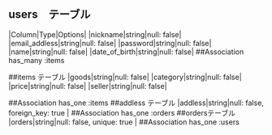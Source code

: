 ## users　テーブル

|Column|Type|Options|
|nickname|string|null: false|
|email_addless|string|null: false|
|password|string|null: false|
|name|string|null: false|
|date_of_birth|string|null: false|
##Association
has_many :items

##items テーブル
|goods|string|null: false|
|category|string|null: false|
|price|string|null: false|
|seller|string|null: false|

##Association
has_one :items
##addless テーブル
|addless|string|null: false, foreign_key: true |
##Association
has_one :orders
##ordersテーブル
|orders|string|null: false, unique: true |
##Association
has_one :users
